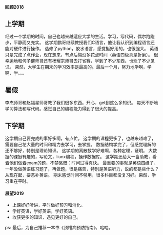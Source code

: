 #### 回顾2018

## 上学期
经过一个学期的时间，自己也越来越适应大学的生活。学习，写代码，偶尔跑跑步，平静而又充实。
这学期鹏哥继续教授我们C语言，他让我认识到编程语言还能对硬件进行操作。
选修了python，胶水语言，感觉挺好用的，也很强大。
英语只是完成了点作业，现在想来，有点后悔没多花点时间（英语四级真是折磨）。
很幸运地和何子健师哥还有杨耀宗师哥去打省赛，学到了不少东西，也涨了不少见识。
果然，大学生在期末的学习效率是最高的。最后一个月，努力地学啊，学啊，学。。。

## 暑假
李杰师哥和赵福星师哥教了我们很多东西。开心，get到这么多知识。
每天不断地学习算法和写代码。感觉自己的编程能力得到了很大的提高。

## 下学期
这学期自己要完成的事好多啊，有点忙。
这学期的课程更多了，也越来越难了，需要自己花大量的时间和精力去学习，去掌握。
数据结构学完了，但感觉理解的还不够好，特别是理论知识。
这学期的离散数学好难啊，各种定理，证明。
大数据的课挺有趣的，写论文，liunx编程，操作数据库。
这学期还给大一当助教，看着他们做着exam的题，不禁感慨：时间过得真快。
最重要的事就是英语四级了，一年没做英语练习题了，再做题，很是痛苦，特别是英语听力，说的都是些什么？从现在起，要恶补英语。
期末感觉时间不够用，很多科目都没复习好。果然，学习重在平时。


#### 展望2019

+ 上课好好听讲，平时做好预习和消化。
+ 学好英语，学好英语，学好英语。
+ 收获更多的知识，遇见更好的自己。


ps: 最后，为自己推荐一本书《颈椎病预防指南》，哈哈。

 
